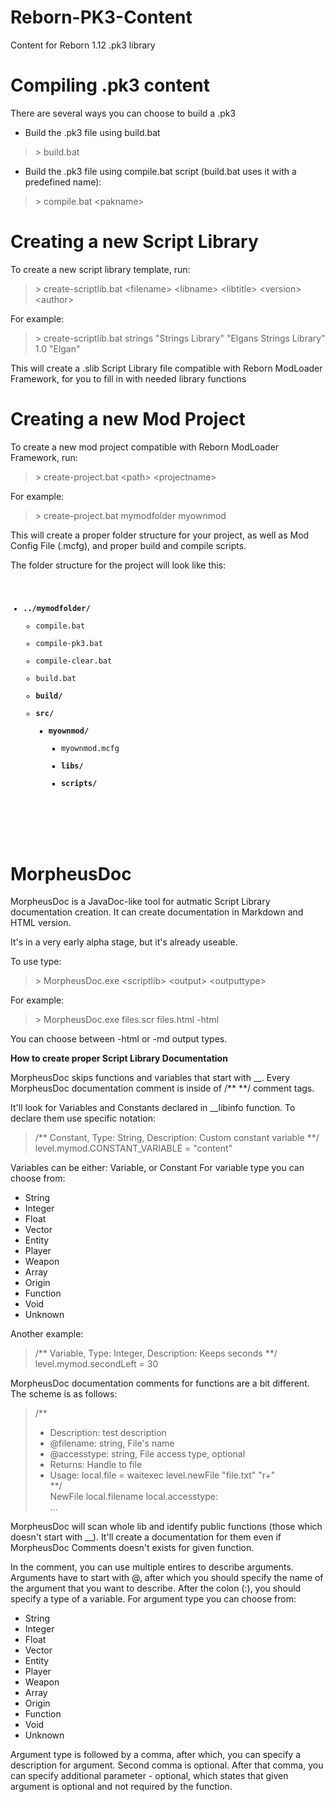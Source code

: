 Reborn-PK3-Content
==================

Content for Reborn 1.12 .pk3 library

Compiling .pk3 content
======================

There are several ways you can choose to build a .pk3

* Build the .pk3 file using build.bat

> \> build.bat

* Build the .pk3 file using compile.bat script (build.bat uses it with a predefined name):

> \> compile.bat \<pakname\>


Creating a new Script Library
=============================

To create a new script library template, run:

> \> create-scriptlib.bat \<filename\> \<libname\> \<libtitle\> \<version\> \<author\>

For example:

> \> create-scriptlib.bat strings "Strings Library" "Elgans Strings Library" 1.0 "Elgan"

This will create a .slib Script Library file compatible with Reborn ModLoader Framework, for you to fill in with needed library functions

Creating a new Mod Project
==========================

To create a new mod project compatible with Reborn ModLoader Framework, run:

> \> create-project.bat \<path\> \<projectname\>

For example:

> \> create-project.bat mymodfolder myownmod

This will create a proper folder structure for your project, as well as Mod Config File (.mcfg), and proper build and compile scripts.

The folder structure for the project will look like this:
<code>
* __../mymodfolder/__ 
	* compile.bat  
	* compile-pk3.bat  
	* compile-clear.bat  
	* build.bat  
	* __build/__
	* __src/__
		* __myownmod/__
			* myownmod.mcfg  
			* __libs/__
			* __scripts/__
</code>		

MorpheusDoc
===========

MorpheusDoc is a JavaDoc-like tool for autmatic Script Library documentation creation.
It can create documentation in Markdown and HTML version.

It's in a very early alpha stage, but it's already useable.

To use type:

> \> MorpheusDoc.exe \<scriptlib\> \<output\> \<outputtype\>

For example:

> \> MorpheusDoc.exe files.scr files.html -html

You can choose between -html or -md output types.

__How to create proper Script Library Documentation__

MorpheusDoc skips functions and variables that start with __.
Every MorpheusDoc documentation comment is inside of /** **/ comment tags.

It'll look for Variables and Constants declared in __libinfo function.
To declare them use specific notation:

> /** Constant, Type: String, Description: Custom constant variable **/  
> level.mymod.CONSTANT_VARIABLE = "content"

Variables can be either: Variable, or Constant
For variable type you can choose from:
* String
* Integer
* Float
* Vector
* Entity
* Player
* Weapon
* Array
* Origin
* Function
* Void
* Unknown

Another example:

> /** Variable, Type: Integer, Description: Keeps seconds **/  
> level.mymod.secondLeft = 30

MorpheusDoc documentation comments for functions are a bit different.
The scheme is as follows:

> /**  
> * Description: test description  
> * @filename: string, File's name  
> * @accesstype: string, File access type, optional  
> * Returns: Handle to file  
> * Usage: local.file = waitexec level.newFile "file.txt" "r+"  
> **/  
> NewFile local.filename local.accesstype:  
> ...  

MorpheusDoc will scan whole lib and identify public functions (those which doesn't start with __).
It'll create a documentation for them even if MorpheusDoc Comments doesn't exists for given function.

In the comment, you can use multiple entires to describe arguments.
Arguments have to start with @, after which you should specify the name of the argument that you want to describe.
After the colon (:), you should specify a type of a variable.
For argument type you can choose from:
* String
* Integer
* Float
* Vector
* Entity
* Player
* Weapon
* Array
* Origin
* Function
* Void
* Unknown

Argument type is followed by a comma, after which, you can specify a description for argument.
Second comma is optional. After that comma, you can specify additional parameter - optional, which states that given argument is optional and not required by the function.
